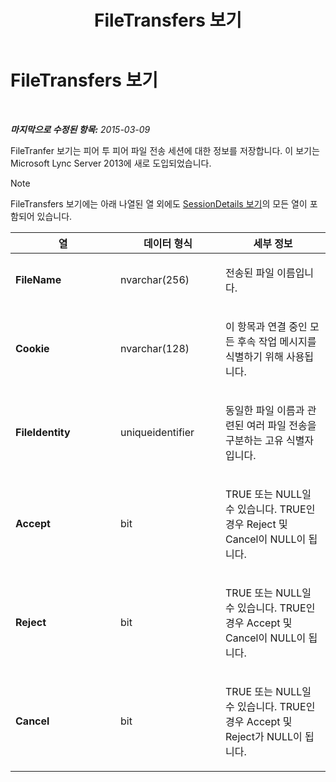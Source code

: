 ﻿---
title: FileTransfers 보기
TOCTitle: FileTransfers 보기
ms:assetid: e52c3ad0-152e-4a18-af1c-1aff0d205151
ms:mtpsurl: https://technet.microsoft.com/ko-kr/library/JJ721914(v=OCS.15)
ms:contentKeyID: 49886024
ms.date: 08/10/2015
mtps_version: v=OCS.15
ms.translationtype: HT
---

# FileTransfers 보기

 

_**마지막으로 수정된 항목:** 2015-03-09_

FileTranfer 보기는 피어 투 피어 파일 전송 세션에 대한 정보를 저장합니다. 이 보기는 Microsoft Lync Server 2013에 새로 도입되었습니다.


> [!NOTE]
> FileTransfers 보기에는 아래 나열된 열 외에도 <A href="lync-server-2013-sessiondetails-view.md">SessionDetails 보기</A>의 모든 열이 포함되어 있습니다.




<table>
<colgroup>
<col style="width: 33%" />
<col style="width: 33%" />
<col style="width: 33%" />
</colgroup>
<thead>
<tr class="header">
<th>열</th>
<th>데이터 형식</th>
<th>세부 정보</th>
</tr>
</thead>
<tbody>
<tr class="odd">
<td><p><strong>FileName</strong></p></td>
<td><p>nvarchar(256)</p></td>
<td><p>전송된 파일 이름입니다.</p></td>
</tr>
<tr class="even">
<td><p><strong>Cookie</strong></p></td>
<td><p>nvarchar(128)</p></td>
<td><p>이 항목과 연결 중인 모든 후속 작업 메시지를 식별하기 위해 사용됩니다.</p></td>
</tr>
<tr class="odd">
<td><p><strong>FileIdentity</strong></p></td>
<td><p>uniqueidentifier</p></td>
<td><p>동일한 파일 이름과 관련된 여러 파일 전송을 구분하는 고유 식별자입니다.</p></td>
</tr>
<tr class="even">
<td><p><strong>Accept</strong></p></td>
<td><p>bit</p></td>
<td><p>TRUE 또는 NULL일 수 있습니다. TRUE인 경우 Reject 및 Cancel이 NULL이 됩니다.</p></td>
</tr>
<tr class="odd">
<td><p><strong>Reject</strong></p></td>
<td><p>bit</p></td>
<td><p>TRUE 또는 NULL일 수 있습니다. TRUE인 경우 Accept 및 Cancel이 NULL이 됩니다.</p></td>
</tr>
<tr class="even">
<td><p><strong>Cancel</strong></p></td>
<td><p>bit</p></td>
<td><p>TRUE 또는 NULL일 수 있습니다. TRUE인 경우 Accept 및 Reject가 NULL이 됩니다.</p></td>
</tr>
</tbody>
</table>

